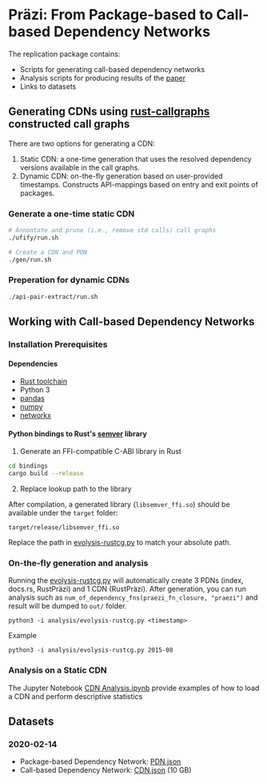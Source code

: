 # Präzi: From Package-based to Call-based Dependency Networks

The replication package contains:

- Scripts for generating call-based dependency networks
- Analysis scripts for producing results of the [paper](https://arxiv.org/abs/2101.09563)
- Links to datasets 


## Generating CDNs using [rust-callgraphs](https://github.com/ktrianta/rust-callgraphs) constructed call graphs
There are two options for generating a CDN:

1. Static CDN: a one-time generation that uses the resolved dependency versions available in the call graphs. 
2. Dynamic CDN: on-the-fly generation based on user-provided timestamps. Constructs API-mappings based on entry and exit points of packages.


### Generate a one-time static CDN

``` bash
# Annontate and prune (i.e., remove std calls) call graphs 
./ufify/run.sh

# Create a CDN and PDN 
./gen/run.sh

```
### Preperation for dynamic CDNs

``` bash
./api-pair-extract/run.sh
```

## Working with Call-based Dependency Networks

### Installation Prerequisites

#### Dependencies 

- [Rust toolchain](https://rustup.rs)
- Python 3
- [pandas](https://pandas.pydata.org)
- [numpy](https://numpy.org)
- [networkx](https://networkx.org) 

#### Python bindings to Rust's [semver](https://crates.io/crates/semver) library

1. Generate an FFI-compatible C-ABI library in Rust

``` bash
cd bindings
cargo build --release
```

2. Replace lookup path to the library

After compilation, a generated library (`libsemver_ffi.so`) should be available under the `target` folder:

```
target/release/libsemver_ffi.so
```

Replace the path in [evolysis-rustcg.py](https://github.com/praezi/rust-emse-2020/blob/main/analysis/evolysis-rustcg.py#L52) to match your absolute path.

### On-the-fly generation and analysis

Running the [evolysis-rustcg.py](https://github.com/praezi/rust-emse-2020/blob/main/analysis/evolysis-rustcg.py) will automatically create 3 PDNs (index, docs.rs, RustPräzi) and 1 CDN (RustPräzi).
After generation, you can run analysis such as `num_of_dependency_fns(praezi_fn_closure, "praezi")` and result will be dumped to `out/` folder.

```
python3 -i analysis/evolysis-rustcg.py <timestamp>
```

Example

```
python3 -i analysis/evolysis-rustcg.py 2015-08
```

### Analysis on a Static CDN

The Jupyter Notebook [CDN Analysis.ipynb](https://github.com/praezi/rust-emse-2020/blob/main/analysis/CDN%20Analysis.ipynb) provide examples of how to load a CDN and perform descriptive statistics


## Datasets

### 2020-02-14

- Package-based Dependency Network: [PDN.json](https://surfdrive.surf.nl/files/index.php/s/q9TfmYVlvLpprsn)
- Call-based Dependency Network: [CDN.json](https://surfdrive.surf.nl/files/index.php/s/Iq76O0Tx1iVeye0) (10 GB)
